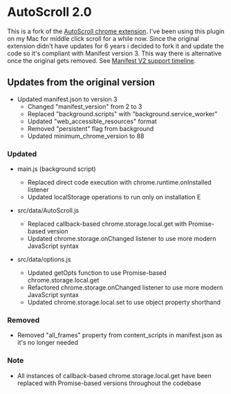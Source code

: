# AutoScroll 2.0

This is a fork of the [AutoScroll chrome extension](https://github.com/Pauan/AutoScroll). I've been using this plugin on my Mac for middle click scroll for a while now. Since the original extension didn't have updates for 6 years i decided to fork it and update the code so it's compliant with Manifest version 3. This way there is alternative once the original gets removed. See [Manifest V2 support timeline](https://developer.chrome.com/docs/extensions/develop/migrate/mv2-deprecation-timeline).

## Updates from the original version

- Updated manifest.json to version 3
  - Changed "manifest_version" from 2 to 3
  - Replaced "background.scripts" with "background.service_worker"
  - Updated "web_accessible_resources" format
  - Removed "persistent" flag from background
  - Updated minimum_chrome_version to 88

### Updated

- main.js (background script)
  - Replaced direct code execution with chrome.runtime.onInstalled listener
  - Updated localStorage operations to run only on installation
    E
- src/data/AutoScroll.js

  - Replaced callback-based chrome.storage.local.get with Promise-based version
  - Updated chrome.storage.onChanged listener to use more modern JavaScript syntax

- src/data/options.js
  - Updated getOpts function to use Promise-based chrome.storage.local.get
  - Refactored chrome.storage.onChanged listener to use more modern JavaScript syntax
  - Updated chrome.storage.local.set to use object property shorthand

### Removed

- Removed "all_frames" property from content_scripts in manifest.json as it's no longer needed

### Note

- All instances of callback-based chrome.storage.local.get have been replaced with Promise-based versions throughout the codebase

